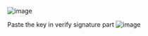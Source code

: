 


![image](https://user-images.githubusercontent.com/63084488/139820368-42b86832-5103-4a45-8b8a-d3e079d2f130.png)

Paste the key in verify signature part
![image](https://user-images.githubusercontent.com/63084488/139820541-0cc1ab98-d935-4659-a4b4-61bac5c92413.png)
